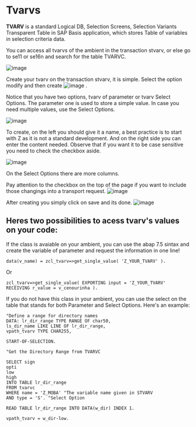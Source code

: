 # Tvarvs

**TVARV** is a standard Logical DB, Selection Screens, Selection Variants Transparent Table in SAP Basis application, which stores Table of variables in selection criteria data.

You can access all tvarvs of the ambient in the transaction stvarv, or else go to se11 or se16n and search for the table TVARVC. 

![image](https://user-images.githubusercontent.com/86369677/217553710-1e4600e1-7b3d-4cd5-ad50-513ebe6242d9.png)

Create your tvarv on the transaction stvarv, it is simple. Select the option modify and then create ![image](https://user-images.githubusercontent.com/86369677/217553872-7531bcf8-aac3-42e9-9a9e-e69c8ed5fcfd.png)
.

Notice that you have two options, tvarv of parameter or tvarv Select Options. The parameter one is used to store a simple value. In case you need multiple values, use the Select Options. 

![image](https://user-images.githubusercontent.com/86369677/217554020-5e0f3c93-ee76-4a29-afdc-d9e2ee212379.png)


To create, on the left you should give it a name, a best practice is to start with Z as it is not a standard development. And on the right side you can enter the content needed. Observe that if you want it to be case sensitive you need to check the checkbox aside. 

![image](https://user-images.githubusercontent.com/86369677/217554135-2ed3b7c4-287f-453d-9279-dfb6ce079a1b.png)

On the Select Options there are more columns. 

Pay attention to the checkbox on the top of the page if you want to include those changings into a transport request. 
![image](https://user-images.githubusercontent.com/86369677/217554179-d72c3903-2c28-43e5-bff7-507f0ea389fb.png)

After creating you simply click on save and its done. ![image](https://user-images.githubusercontent.com/86369677/217554249-1c050602-f105-48f7-9bf0-38bdd351a4b9.png)


## Heres two possibilities to acess tvarv's values on your code:

If the class is avaiable on your ambient, you can use the abap 7.5 sintax and create the variable of parameter and request the information in one line!

    data(v_name) = zcl_tvarv=>get_single_value( 'Z_YOUR_TVARV' ).

Or
    
    zcl_tvarv=>get_single_value( EXPORTING input = 'Z_YOUR_TVARV' RECEIVING r_value = v_cenourinha ).

If you do not have this class in your ambient, you can use the select on the table that stands for both Parameter and Select Options. Here's an example:

```ABAP
"Define a range for directory names
DATA: lr_dir_range TYPE RANGE OF char50,
ls_dir_name LIKE LINE OF lr_dir_range,
vpath_tvarv TYPE CHAR255,

START-OF-SELECTION.

"Get the Directory Range from TVARVC

SELECT sign
opti
low
high
INTO TABLE lr_dir_range
FROM tvarvc
WHERE name = 'Z_MOBA' "The variable name given in STVARV
AND type = 'S'. "Select Option

READ TABLE lr_dir_range INTO DATA(w_dir) INDEX 1.

vpath_tvarv = w_dir-low.
```
